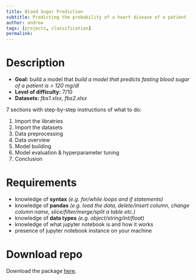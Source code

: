 ```yaml
---
title: Blood Sugar Prediction
subtitle: Predicting the probability of a heart disease of a patient
author: andrew
tags: [projects, classification]
permalink:
---
```


# Description

- **Goal:** build a model that *build a model that predicts fasting blood sugar of a patient is > 120 mg/dl*
- **Level of difficulty:** 7/10
- **Datasets:** *fbs1.xlsx, fbs2.xlsx*

7 sections with step-by-step instructions of what to do:

1. Import the libratries
2. Import the datasets
3. Data preprocessing
4. Data overview
5. Model building
6. Model evaluation & hyperparameter tuning
7. Conclusion

# Requirements
- knowledge of **syntax** *(e.g. for/while loops and if statements)*
- knowledge of **pandas** *(e.g. load the data, delete/insert column, change column name, slice/filter/merge/split a table etc.)*
- knowledge of **data types** *(e.g. object/string/int/float)*
- knowledge of what jupyter notebook is and how it works
- presence of jupyter notebook instance on your machine

# Download repo
Download the package [here](https://github.com/the-learning-machine/projects/tree/master/tlm_project3).
